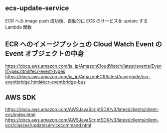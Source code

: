 ## ecs-update-service

ECR への image push 成功後、自動的に ECS のサービスを update する Lambda 関数

## ECR へのイメージプッシュの Cloud Watch Event の Event オブジェクトの中身

https://docs.aws.amazon.com/ja_jp/AmazonCloudWatch/latest/events/EventTypes.html#ecr-event-types<br>
https://docs.aws.amazon.com/ja_jp/AmazonECR/latest/userguide/ecr-eventbridge.html#ecr-eventbridge-bus

## AWS SDK

https://docs.aws.amazon.com/AWSJavaScriptSDK/v3/latest/clients/client-ecs/index.html<br>
https://docs.aws.amazon.com/AWSJavaScriptSDK/v3/latest/clients/client-ecs/classes/updateservicecommand.html
